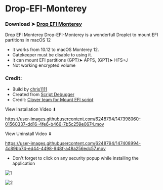 # Drop-EFI-Monterey

### Download ➤ [Drop EFI Monterey ](https://github.com/chris1111/Drop-EFI-Monterey/releases/tag/V1)
  
  
Drop EFI Monterey
Drop-EFI-Monterey is a wonderfull Droplet to mount EFI partitions in macOS 12
- It works from 10.12 to macOS Monterey 12.
- Gatekeeper must be disable to using it.
- It can mount EFI partitions (GPT)➤ APFS, (GPT)➤ HFS+J
- Not working encrypted volume

### Credit:
- Build by [chris1111](https://github.com/chris1111/)
- Created from [Script Debugger](https://latenightsw.com/)
- Credit: [Clover team for Mount EFI script](https://sourceforge.net/projects/cloverefiboot/)

View Installation Video ⬇︎

https://user-images.githubusercontent.com/6248794/147398060-01560337-dd16-4fe6-b466-7b5c259e0674.mov

View Uninstall Video ⬇︎

https://user-images.githubusercontent.com/6248794/147408994-4c89bb74-ed44-4498-948f-a48a256edc57.mov

- Don't forget to click on any security popup while installing the application

![1](https://user-images.githubusercontent.com/6248794/147398132-8228c9f6-91e7-412b-bbec-d7ebc3dc2284.png)

![2](https://user-images.githubusercontent.com/6248794/147398133-345b672f-3698-44ec-b68b-c0f9c6a02245.png)
